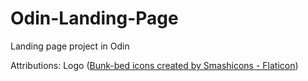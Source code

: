 # Odin-Landing-Page

Landing page project in Odin

Attributions:
Logo (<a href="https://www.flaticon.com/free-icons/bunk-bed" title="bunk-bed icons">Bunk-bed icons created by Smashicons - Flaticon</a>)
